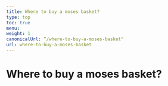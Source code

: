 ```yaml
---
title: Where to buy a moses basket?
type: top
toc: true
menu:
weight: 1
canonicalUrl: “/where-to-buy-a-moses-basket"
url: where-to-buy-a-moses-basket
---
```


# Where to buy a moses basket?
